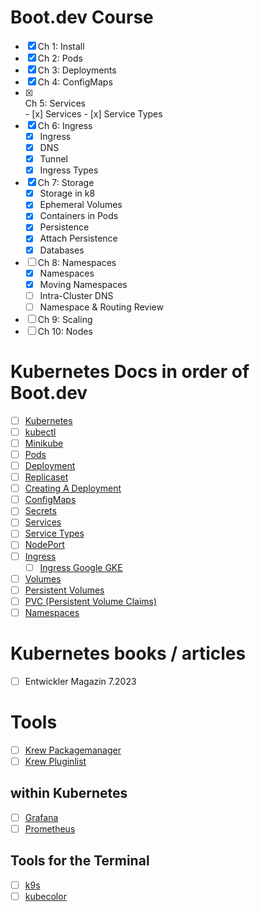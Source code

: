 # Boot.dev Course

- [x] Ch 1: Install
- [x] Ch 2: Pods
- [x] Ch 3: Deployments
- [x] Ch 4: ConfigMaps
- [x] <summary>Ch 5: Services</summary>
    - [x] Services
    - [x] Service Types
- [x] Ch 6: Ingress
    - [x] Ingress
    - [x] DNS
    - [x] Tunnel
    - [x] Ingress Types
- [x] Ch 7: Storage
    - [x] Storage in k8
    - [x] Ephemeral Volumes
    - [x] Containers in Pods
    - [x] Persistence
    - [x] Attach Persistence
    - [x] Databases
- [ ] Ch 8: Namespaces
    - [x] Namespaces
    - [x] Moving Namespaces
    - [ ] Intra-Cluster DNS
    - [ ] Namespace & Routing Review
- [ ] Ch 9: Scaling
- [ ] Ch 10: Nodes

# Kubernetes Docs in order of Boot.dev

- [ ] [Kubernetes](https://kubernetes.io/)
- [ ] [kubectl](https://kubernetes.io/docs/tasks/tools/)
- [ ] [Minikube](https://minikube.sigs.k8s.io/docs/)
- [ ] [Pods](https://kubernetes.io/docs/concepts/workloads/pods/)
- [ ] [Deployment](https://kubernetes.io/docs/concepts/workloads/controllers/deployment/)
- [ ] [Replicaset](https://kubernetes.io/docs/concepts/workloads/controllers/replicaset/)
- [ ] [Creating A Deployment](https://kubernetes.io/docs/concepts/workloads/controllers/deployment/#creating-a-deployment)
- [ ] [ConfigMaps](https://kubernetes.io/docs/concepts/configuration/configmap/)
- [ ] [Secrets](https://kubernetes.io/docs/concepts/configuration/secret/)
- [ ] [Services](https://kubernetes.io/docs/concepts/services-networking/service/)
- [ ] [Service Types](https://kubernetes.io/docs/concepts/services-networking/service/#publishing-services-service-types)
- [ ] [NodePort](https://kubernetes.io/docs/concepts/services-networking/service/#type-nodeport)
- [ ] [Ingress](https://kubernetes.io/docs/concepts/services-networking/ingress/)
    - [ ] [Ingress Google GKE](https://cloud.google.com/kubernetes-engine/docs/how-to/load-balance-ingress)
- [ ] [Volumes](https://kubernetes.io/docs/concepts/storage/volumes/)
- [ ] [Persistent Volumes](https://kubernetes.io/docs/concepts/storage/persistent-volumes/)
- [ ] [PVC (Persistent Volume Claims)](https://kubernetes.io/docs/concepts/storage/persistent-volumes/#persistentvolumeclaims)
- [ ] [Namespaces](https://kubernetes.io/docs/concepts/overview/working-with-objects/namespaces/)

# Kubernetes books / articles

- [ ] Entwickler Magazin 7.2023

# Tools

- [ ] [Krew Packagemanager](https://krew.sigs.k8s.io/docs/)
- [ ] [Krew Pluginlist](https://krew.sigs.k8s.io/plugins/)

## within Kubernetes

- [ ] [Grafana](https://grafana.com/docs/grafana-cloud/monitor-infrastructure/kubernetes-monitoring/)
- [ ] [Prometheus](https://prometheus.io/docs/introduction/overview/)

## Tools for the Terminal

- [ ] [k9s](https://k9scli.io/topics/commands/)
- [ ] [kubecolor](https://kubecolor.github.io/usage/getting-started/)
